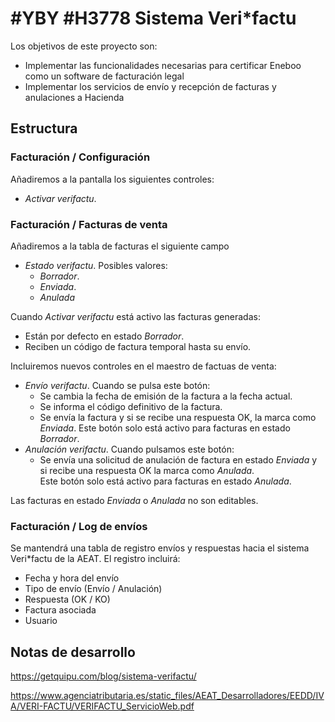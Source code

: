 # #YBY #H3778 Sistema Veri*factu

Los objetivos de este proyecto son:
+ Implementar las funcionalidades necesarias para certificar Eneboo como un software de facturación legal
+ Implementar los servicios de envío y recepción de facturas y anulaciones a Hacienda

## Estructura

### Facturación / Configuración
Añadiremos a la pantalla los siguientes controles:
+ _Activar verifactu_.

### Facturación / Facturas de venta
Añadiremos a la tabla de facturas el siguiente campo
+ _Estado verifactu_. Posibles valores:
    + _Borrador_.
    + _Enviada_.
    + _Anulada_

Cuando _Activar verifactu_ está activo las facturas generadas:
+ Están por defecto en estado _Borrador_.
+ Reciben un código de factura temporal hasta su envío.

Incluiremos nuevos controles en el maestro de factuas de venta:
+ _Envío verifactu_. Cuando se pulsa este botón:
    + Se cambia la fecha de emisión de la factura a la fecha actual.
    + Se informa el código definitivo de la factura.
    + Se envía la factura y si se recibe una respuesta OK, la marca como _Enviada_.
    Este botón solo está activo para facturas en estado _Borrador_.
+ _Anulación verifactu_. Cuando pulsamos este botón:
    + Se envía una solicitud de anulación de factura en estado _Enviada_ y si recibe una respuesta OK la marca como _Anulada_.    
    Este botón solo está activo para facturas en estado _Anulada_.

Las facturas en estado _Enviada_ o _Anulada_ no son editables.

### Facturación / Log de envíos
Se mantendrá una tabla de registro envíos y respuestas hacia el sistema Veri*factu de la AEAT. El registro incluirá:
+ Fecha y hora del envío
+ Tipo de envío (Envío / Anulación)
+ Respuesta (OK / KO)
+ Factura asociada
+ Usuario

## Notas de desarrollo
https://getquipu.com/blog/sistema-verifactu/

https://www.agenciatributaria.es/static_files/AEAT_Desarrolladores/EEDD/IVA/VERI-FACTU/VERIFACTU_ServicioWeb.pdf
